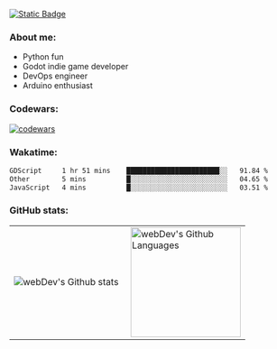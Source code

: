[![Static Badge](https://img.shields.io/badge/Telegram-blue?style=flat&logo=telegram&link=https://t.me/sfkulagin)](https://t.me/sfkulagin)
### About me:

- Python fun
- Godot indie game developer
- DevOps engineer
- Arduino enthusiast

### Codewars:

[![codewars](https://www.codewars.com/users/talkafk/badges/large)](https://www.codewars.com/users/talkafk)

### Wakatime:

<!--START_SECTION:waka-->

```txt
GDScript     1 hr 51 mins    ███████████████████████░░   91.84 %
Other        5 mins          █░░░░░░░░░░░░░░░░░░░░░░░░   04.65 %
JavaScript   4 mins          █░░░░░░░░░░░░░░░░░░░░░░░░   03.51 %
```

<!--END_SECTION:waka-->

### GitHub stats:

<table>
  <tr>
    <td>
      <img align="left" src="http://github-readme-streak-stats.herokuapp.com?user=talkafk&theme=dark&background=000000" alt="webDev's Github stats" />
    </td>
    <td>
      <img height="195px" align="right" alt="webDev's Github Languages" src="https://github-readme-stats-sigma-five.vercel.app/api/top-langs/?username=talkafk&layout=compact&theme=vision-friendly-dark" />
    </td>
  </tr>
</table>
